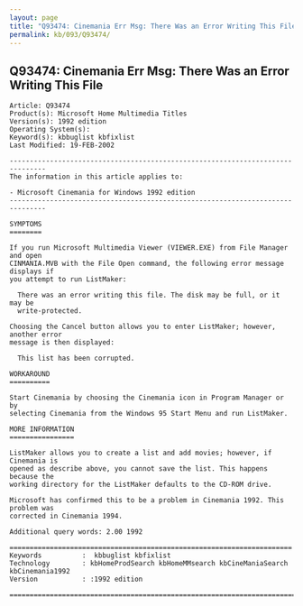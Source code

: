 ```yaml
---
layout: page
title: "Q93474: Cinemania Err Msg: There Was an Error Writing This File"
permalink: kb/093/Q93474/
---
```


## Q93474: Cinemania Err Msg: There Was an Error Writing This File

	Article: Q93474
	Product(s): Microsoft Home Multimedia Titles
	Version(s): 1992 edition
	Operating System(s): 
	Keyword(s): kbbuglist kbfixlist
	Last Modified: 19-FEB-2002
	
	-------------------------------------------------------------------------------
	The information in this article applies to:
	
	- Microsoft Cinemania for Windows 1992 edition 
	-------------------------------------------------------------------------------
	
	SYMPTOMS
	========
	
	If you run Microsoft Multimedia Viewer (VIEWER.EXE) from File Manager and open
	CINMANIA.MVB with the File Open command, the following error message displays if
	you attempt to run ListMaker:
	
	  There was an error writing this file. The disk may be full, or it may be
	  write-protected.
	
	Choosing the Cancel button allows you to enter ListMaker; however, another error
	message is then displayed:
	
	  This list has been corrupted.
	
	WORKAROUND
	==========
	
	Start Cinemania by choosing the Cinemania icon in Program Manager or by
	selecting Cinemania from the Windows 95 Start Menu and run ListMaker.
	
	MORE INFORMATION
	================
	
	ListMaker allows you to create a list and add movies; however, if Cinemania is
	opened as describe above, you cannot save the list. This happens because the
	working directory for the ListMaker defaults to the CD-ROM drive.
	
	Microsoft has confirmed this to be a problem in Cinemania 1992. This problem was
	corrected in Cinemania 1994.
	
	Additional query words: 2.00 1992
	
	======================================================================
	Keywords          :  kbbuglist kbfixlist
	Technology        : kbHomeProdSearch kbHomeMMsearch kbCineManiaSearch kbCinemania1992
	Version           : :1992 edition
	
	=============================================================================
	
